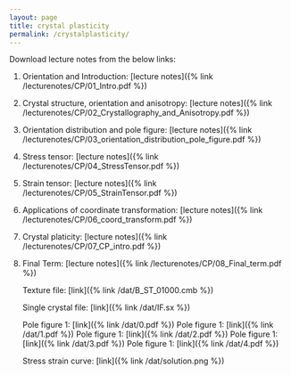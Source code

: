 ```yaml
---
layout: page
title: crystal plasticity
permalink: /crystalplasticity/
---
```


Download lecture notes from the below links:

1. Orientation and Introduction: [lecture notes]({% link /lecturenotes/CP/01_Intro.pdf %})

2. Crystal structure, orientation and anisotropy: [lecture notes]({% link /lecturenotes/CP/02_Crystallography_and_Anisotropy.pdf %})

3. Orientation distribution and pole figure: [lecture notes]({% link /lecturenotes/CP/03_orientation_distribution_pole_figure.pdf %})

4. Stress tensor: [lecture notes]({% link /lecturenotes/CP/04_StressTensor.pdf %})

5. Strain tensor: [lecture notes]({% link /lecturenotes/CP/05_StrainTensor.pdf %})

6. Applications of coordinate transformation: [lecture notes]({% link /lecturenotes/CP/06_coord_transform.pdf %})

7. Crystal platicity: [lecture notes]({% link /lecturenotes/CP/07_CP_intro.pdf %})

8. Final Term: [lecture notes]({% link /lecturenotes/CP/08_Final_term.pdf %})

     Texture file:        [link]({% link /dat/B_ST_01000.cmb %})

     Single crystal file: [link]({% link /dat/IF.sx %})

     Pole figure 1:        [link]({% link /dat/0.pdf %})
     Pole figure 1:        [link]({% link /dat/1.pdf %})
     Pole figure 1:        [link]({% link /dat/2.pdf %})
     Pole figure 1:        [link]({% link /dat/3.pdf %})
     Pole figure 1:        [link]({% link /dat/4.pdf %})

     Stress strain curve:  [link]({% link /dat/solution.png %})

